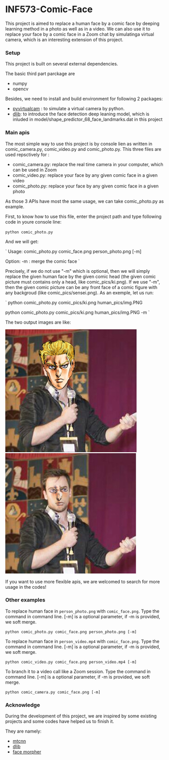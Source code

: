 # INF573-Comic-Face

This project is aimed to replace a human face by a comic face by deeping learning method in a photo as well as in a video. We can also use it to replace your face by a comic face in a Zoom chat by simulatinga virtual camera, which is an interesting extension of this project.

### Setup

This project is built on several external dependencies.

The basic third part parckage are
* numpy
* opencv

Besides, we need to install and build environment for following 2 packages:
* [pyvirtualcam](https://github.com/letmaik/pyvirtualcam) : to simulate a virtual camera by python.
* [dlib](http://dlib.net/): to introduce the face detection deep leaning model, which is inluded in model/shape_predictor_68_face_landmarks.dat in this project

### Main apis

The most simple way to use this project is by console lien as written in comic_camera.py, comic_video.py and comic_photo.py. This three files are used repsctively for :

* comic_camera.py: replace the real time camera in your computer, which can be used in Zoom
* comic_video.py: replace your face by any given comic face in a given video
* comic_photo.py: replace your face by any given comic face in a given photo

As those 3 APIs have most the same usage, we can take comic_photo.py as example.

First, to know how to use this file, enter the project path and type following code in youre console line:

`
python comic_photo.py
`

And we will get:

`
Usage: comic_photo.py comic_face.png person_photo.png [-m]

Option: -m : merge the comic face
`

Precisely, if we do not use "-m" which is optional, then we will simply replace the given human face by the given comic head (the given comic picture must contains only a head, like comic_pics/ki.png).
If we use "-m", then the given comic picture can be any front face of a comic figure with any backgroud (like comic_pics/sensei.png).
As an exemple, let us run:

`
python comic_photo.py comic_pics/ki.png human_pics/img.PNG

python comic_photo.py comic_pics/ki.png human_pics/img.PNG -m
`

The two output images are like:

![res1](results/replace.png "replacement result")![res2](results/merge.png "merged result")

If you want to use more flexible apis, we are welcomed to search for more usage in the codes!


### Other examples

To replace human face in `person_photo.png` with `comic_face.png`.
Type the command in command line. [-m] is a optional parameter, if -m is provided, we soft merge.

```shell
python comic_photo.py comic_face.png person_photo.png [-m]
```

To replace human face in `person_video.mp4` with `comic_face.png`.
Type the command in command line. [-m] is a optional parameter, if -m is provided, we soft merge.

```shell
python comic_video.py comic_face.png person_video.mp4 [-m]
```

To branch it to a video call like a Zoom session.
Type the command in command line. [-m] is a optional parameter, if -m is provided, we soft merge.

```shell
python comic_camera.py comic_face.png [-m]
```



### Acknowledge

During the development of this project, we are inspired by some existing projects and some codes have helped us to finish it.

They are namely:

* [mtcnn](https://github.com/ipazc/mtcnn)
* [dlib](https://github.com/davisking/dlib)
* [face morpher](https://github.com/alyssaq/face_morpher)
